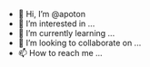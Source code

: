 - 👋 Hi, I’m @apoton
- 👀 I’m interested in ...
- 🌱 I’m currently learning ...
- 💞️ I’m looking to collaborate on ...
- 📫 How to reach me ...

<!---
apoton/apoton is a ✨ special ✨ repository because its `README.md` (this file) appears on your GitHub profile.
You can click the Preview link to take a look at your changes.
--->

